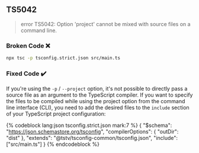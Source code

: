 ## TS5042

> error TS5042: Option 'project' cannot be mixed with source files on a command line.

### Broken Code ❌

```bash
npx tsc -p tsconfig.strict.json src/main.ts
```

### Fixed Code ✔️

If you're using the `-p` / `--project` option, it's not possible to directly pass a source file as an argument to the TypeScript compiler. If you want to specify the files to be compiled while using the project option from the command line interface (CLI), you need to add the desired files to the `include` section of your TypeScript project configuration:

<!-- prettier-ignore-start -->
{% codeblock lang:json tsconfig.strict.json mark:7 %}
{
  "$schema": "https://json.schemastore.org/tsconfig",
  "compilerOptions": {
    "outDir": "dist"
  },
  "extends": "@tstv/tsconfig-common/tsconfig.json",
  "include": ["src/main.ts"]
}
{% endcodeblock %}
<!-- prettier-ignore-end -->

